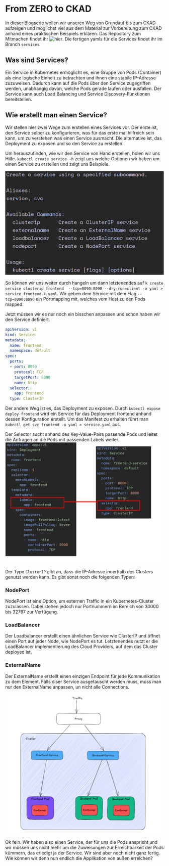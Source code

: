 # From ZERO to CKAD
In dieser Blogserie wollen wir unseren Weg von Grundauf bis zum CKAD aufzeigen und möglichst viel aus dem Material
zur Vorbereitung zum CKAD anhand eines praktischen Beispiels erklären. Das Repository zum Mitmachen findet ihr 
![hier](https://github.com/mayflower/fromzerotockad). Die fertigen yamls für die Services findet ihr im Branch `services`.

## Was sind Services?
Ein Service in Kubernetes ermöglicht es, eine Gruppe von Pods (Container) als eine logische Einheit zu betrachten und 
ihnen eine stabile IP-Adresse zuzuweisen. Dadurch kann auf die Pods über den Service zugegriffen werden, unabhängig 
davon, welche Pods gerade laufen oder ausfallen. Der Service kann auch Load Balancing und Service Discovery-Funktionen 
bereitstellen.

## Wie erstellt man einen Service?
Wir stellen hier zwei Wege zum erstellen eines Services vor. Der erste ist, den Service selber zu konfigurieren, was für 
das erste mal hilfreich sein kann, um zu verstehen was einen Service ausmacht. Die alternative ist, das Deployment zu 
exposen und so den Service zu erstellen.

Um herauszufinden, wie wir den Service von Hand erstellen, holen wir uns Hilfe. `kubectl create service -h` zeigt uns 
welche Optionen wir haben um einen Service zu erstellen und zeigt uns Beispiele. 

![Help](./pictures/service-help.png)

So können wir uns weiter durch hangeln um dann letztenendes auf `k create service clusterip frontend 
--tcp=8090:8090 --dry-run=client -o yaml > service_frontend.k.yaml`. Wir geben dem Service mit dem Flag `--tcp=8090:8090`
ein Portmapping mit, welches vom Host zu den Pods mapped. 


Jetzt müssen wir es nur noch ein bisschen anpassen und schon haben wir den Service definiert.

```yaml
apiVersion: v1
kind: Service
metadata:
  name: frontend
  namespace: default
spec:
  ports:
  - port: 8090
    protocol: TCP
    targetPort: 8090
    name: http
  selector:
    app: frontend
  type: ClusterIP
```

Der andere Weg ist es, das Deployment zu exposen. Durch `kubectl expose deploy frontend` wird ein Service für das Deployment frontend anhand dessen
Konfiguration erstellt. Um das Manifest zu erhalten führt man `kubectl get svc frontend -o yaml > service.yaml` aus. 

Der Selector sucht anhand des Key-Value-Pairs passende Pods und leitet die Anfragen an die Pods mit passenden Labels weiter.
![Selector](./pictures/selector.png)

Der Type `ClusterIP` gibt an, dass die IP-Adresse innerhalb des Clusters genutzt werden kann. 
Es gibt sonst noch die folgenden Typen:

### NodePort 
NodePort ist eine Option, um externen Traffic in ein Kubernetes-Cluster zuzulassen. Dabei stehen jedoch nur Portnummern
im Bereich von 30000 bis 32767 zur Verfügung.

### LoadBalancer 
Der Loadbalancer erstellt einen ähnlichen Service wie ClusterIP und öffnet einen Port auf jeder Node, wie NodePort es tut. 
Letztenendes nutzt er die LoadBalancer implementierung des Cloud Providers, auf dem das Cluster deployed ist. 

### ExternalName
Der ExternalName erstellt einen einzigen Endpoint für jede Kommunikation zu dem Element. Falls diser Service ausgetauscht
werden muss, muss man nur den ExternalName anpassen, un nicht alle Connections.

![Service Diagram](./pictures/service.png)

Ok fein. Wir haben also einen Service, der für uns die Pods anspricht und wir müssen uns nicht mehr um die Zuweisungen
zur Erreichbarkeit der Pods kümmern, das erledigt ja der Service. Wir sind aber noch nicht ganz fertig. Wie können wir 
denn nun endlich die Applikation von außen erreichen?

